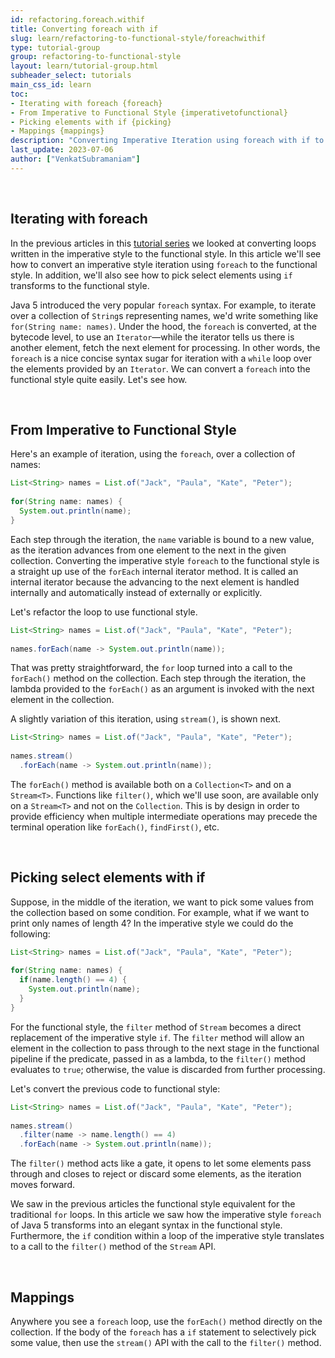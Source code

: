 ```yaml
---
id: refactoring.foreach.withif
title: Converting foreach with if
slug: learn/refactoring-to-functional-style/foreachwithif
type: tutorial-group
group: refactoring-to-functional-style
layout: learn/tutorial-group.html
subheader_select: tutorials
main_css_id: learn
toc:
- Iterating with foreach {foreach}
- From Imperative to Functional Style {imperativetofunctional}
- Picking elements with if {picking}
- Mappings {mappings}
description: "Converting Imperative Iteration using foreach with if to Functional Style."
last_update: 2023-07-06
author: ["VenkatSubramaniam"]
---
```


<a id="foreach">&nbsp;</a>
## Iterating with foreach

In the previous articles in this [tutorial series](id:refactoring) we looked at converting loops written in the imperative style to the functional style. In this article we'll see how to convert an imperative style iteration using `foreach` to the functional style. In addition, we'll also see how to pick select elements using `if` transforms to the functional style.

Java 5 introduced the very popular `foreach` syntax. For example, to iterate over a collection of `String`s representing names, we'd write something like `for(String name: names)`. Under the hood, the `foreach` is converted, at the bytecode level, to use an `Iterator`&mdash;while the iterator tells us there is another element, fetch the next element for processing. In other words, the `foreach` is a nice concise syntax sugar for iteration with a `while` loop over the elements provided by an `Iterator`. We can convert a `foreach` into the functional style quite easily. Let's see how.

<a id="imperativetofunctional">&nbsp;</a>
## From Imperative to Functional Style

Here's an example of iteration, using the `foreach`, over a collection of names:

```java
List<String> names = List.of("Jack", "Paula", "Kate", "Peter");
  
for(String name: names) {
  System.out.println(name);
}
```

Each step through the iteration, the `name` variable is bound to a new value, as the iteration advances from one element to the next in the given collection. Converting the imperative style `foreach` to the functional style is a straight up use of the `forEach` internal iterator method. It is called an internal iterator because the advancing to the next element is handled internally and automatically instead of externally or explicitly.

Let's refactor the loop to use functional style.

```java
List<String> names = List.of("Jack", "Paula", "Kate", "Peter");
  
names.forEach(name -> System.out.println(name));
```

That was pretty straightforward, the `for` loop turned into a call to the `forEach()` method on the collection. Each step through the iteration, the lambda provided to the `forEach()` as an argument is invoked with the next element in the collection.

A slightly variation of this iteration, using `stream()`, is shown next.

```java
List<String> names = List.of("Jack", "Paula", "Kate", "Peter");
  
names.stream()
  .forEach(name -> System.out.println(name));
```
The `forEach()` method is available both on a `Collection<T>` and on a `Stream<T>`. Functions like `filter()`, which we'll use soon, are available only on a `Stream<T>` and not on the `Collection`. This is by design in order to provide efficiency when multiple intermediate operations may precede the terminal operation like `forEach()`, `findFirst()`, etc.

<a id="picking">&nbsp;</a>
## Picking select elements with if

Suppose, in the middle of the iteration, we want to pick some values from the collection based on some condition. For example, what if we want to print only names of length 4? In the imperative style we could do the following:

```java
List<String> names = List.of("Jack", "Paula", "Kate", "Peter");
  
for(String name: names) {
  if(name.length() == 4) {
    System.out.println(name);
  }
}
```

For the functional style, the `filter` method of `Stream` becomes a direct replacement of the imperative style `if`. The `filter` method will allow an element in the collection to pass through to the next stage in the functional pipeline if the predicate, passed in as a lambda, to the `filter()` method evaluates to `true`; otherwise, the value is discarded from further processing.

Let's convert the previous code to functional style:

```java
List<String> names = List.of("Jack", "Paula", "Kate", "Peter");
  
names.stream()
  .filter(name -> name.length() == 4)
  .forEach(name -> System.out.println(name));
```

The `filter()` method acts like a gate, it opens to let some elements pass through and closes to reject or discard some elements, as the iteration moves forward.

We saw in the previous articles the functional style equivalent for the traditional `for` loops. In this article we saw how the imperative style `foreach` of Java 5 transforms into an elegant syntax in the functional style. Furthermore, the `if` condition within a loop of the imperative style translates to a call to the `filter()` method of the `Stream` API.

<a id="mappings">&nbsp;</a>
## Mappings

Anywhere you see a `foreach` loop, use the `forEach()` method directly on the collection. If the body of the `foreach` has a `if` statement to selectively pick some value, then use the `stream()` API with the call to the `filter()` method.


